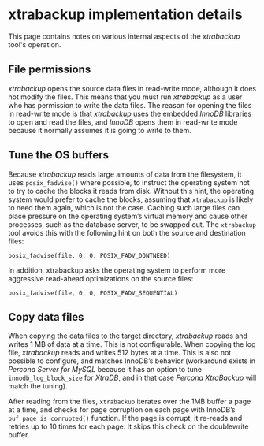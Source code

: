 # xtrabackup implementation details

This page contains notes on various internal aspects of the *xtrabackup* tool's
operation.

## File permissions

*xtrabackup* opens the source data files in read-write mode, although it does
not modify the files. This means that you must run *xtrabackup* as a user who
has permission to write the data files. The reason for opening the files in
read-write mode is that *xtrabackup* uses the embedded *InnoDB* libraries to
open and read the files, and *InnoDB* opens them in read-write mode because it
normally assumes it is going to write to them.

## Tune the OS buffers

Because *xtrabackup* reads large amounts of data from the filesystem, it uses
`posix_fadvise()` where possible, to instruct the operating system not to try
to cache the blocks it reads from disk. Without this hint, the operating system
would prefer to cache the blocks, assuming that `xtrabackup` is likely to need
them again, which is not the case. Caching such large files can place pressure
on the operating system’s virtual memory and cause other processes, such as the
database server, to be swapped out. The `xtrabackup` tool avoids this with the
following hint on both the source and destination files:

```text
posix_fadvise(file, 0, 0, POSIX_FADV_DONTNEED)
```

In addition, xtrabackup asks the operating system to perform more aggressive
read-ahead optimizations on the source files:

```text
posix_fadvise(file, 0, 0, POSIX_FADV_SEQUENTIAL)
```

## Copy data files

When copying the data files to the target directory, *xtrabackup* reads and
writes 1 MB of data at a time. This is not configurable. When copying the log
file, *xtrabackup* reads and writes 512 bytes at a time. This is also not
possible to configure, and matches InnoDB’s behavior (workaround exists in
*Percona Server for MySQL* because it has an option to tune
`innodb_log_block_size` for *XtraDB*, and in that case *Percona XtraBackup* will match the tuning).

After reading from the files, `xtrabackup` iterates over the 1MB buffer a page
at a time, and checks for page corruption on each page with InnoDB’s
`buf_page_is_corrupted()` function. If the page is corrupt, it re-reads and
retries up to 10 times for each page. It skips this check on the doublewrite
buffer.
